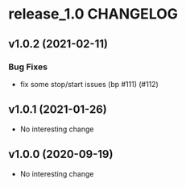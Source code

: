 # release_1.0 CHANGELOG

## v1.0.2 (2021-02-11)

### Bug Fixes

- fix some stop/start issues (bp #111) (#112)

## v1.0.1 (2021-01-26)

- No interesting change

## v1.0.0 (2020-09-19)

- No interesting change


